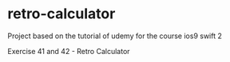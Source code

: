 # retro-calculator

Project based on the tutorial of udemy for the course ios9 swift 2

Exercise 41 and 42 - Retro Calculator

